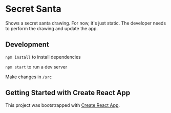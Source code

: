 # Secret Santa

Shows a secret santa drawing. For now, it's just static. The developer needs to perform the drawing and update the app.

## Development

`npm install` to install dependencies

`npm start` to run a dev server

Make changes in `/src`

## Getting Started with Create React App

This project was bootstrapped with [Create React App](https://github.com/facebook/create-react-app).
